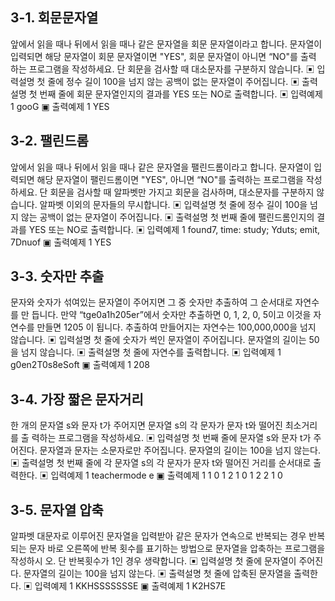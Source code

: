 ## 3-1. 회문문자열

앞에서 읽을 때나 뒤에서 읽을 때나 같은 문자열을 회문 문자열이라고 합니다.
문자열이 입력되면 해당 문자열이 회문 문자열이면 "YES", 회문 문자열이 아니면 “NO"를 출력
하는 프로그램을 작성하세요.
단 회문을 검사할 때 대소문자를 구분하지 않습니다.
▣ 입력설명
첫 줄에 정수 길이 100을 넘지 않는 공백이 없는 문자열이 주어집니다.
▣ 출력설명
첫 번째 줄에 회문 문자열인지의 결과를 YES 또는 NO로 출력합니다.
▣ 입력예제 1
gooG
▣ 출력예제 1
YES

## 3-2. 팰린드롬

앞에서 읽을 때나 뒤에서 읽을 때나 같은 문자열을 팰린드롬이라고 합니다.
문자열이 입력되면 해당 문자열이 팰린드롬이면 "YES", 아니면 “NO"를 출력하는 프로그램을
작성하세요.
단 회문을 검사할 때 알파벳만 가지고 회문을 검사하며, 대소문자를 구분하지 않습니다.
알파벳 이외의 문자들의 무시합니다.
▣ 입력설명
첫 줄에 정수 길이 100을 넘지 않는 공백이 없는 문자열이 주어집니다.
▣ 출력설명
첫 번째 줄에 팰린드롬인지의 결과를 YES 또는 NO로 출력합니다.
▣ 입력예제 1
found7, time: study; Yduts; emit, 7Dnuof
▣ 출력예제 1
YES

## 3-3. 숫자만 추출

문자와 숫자가 섞여있는 문자열이 주어지면 그 중 숫자만 추출하여 그 순서대로 자연수를 만
듭니다.
만약 “tge0a1h205er”에서 숫자만 추출하면 0, 1, 2, 0, 5이고 이것을 자연수를 만들면 1205
이 됩니다.
추출하여 만들어지는 자연수는 100,000,000을 넘지 않습니다.
▣ 입력설명
첫 줄에 숫자가 썩인 문자열이 주어집니다. 문자열의 길이는 50을 넘지 않습니다.
▣ 출력설명
첫 줄에 자연수를 출력합니다.
▣ 입력예제 1
g0en2T0s8eSoft
▣ 출력예제 1
208

## 3-4. 가장 짧은 문자거리

한 개의 문자열 s와 문자 t가 주어지면 문자열 s의 각 문자가 문자 t와 떨어진 최소거리를 출
력하는 프로그램을 작성하세요.
▣ 입력설명
첫 번째 줄에 문자열 s와 문자 t가 주어진다. 문자열과 문자는 소문자로만 주어집니다.
문자열의 길이는 100을 넘지 않는다.
▣ 출력설명
첫 번째 줄에 각 문자열 s의 각 문자가 문자 t와 떨어진 거리를 순서대로 출력한다.
▣ 입력예제 1
teachermode e
▣ 출력예제 1
1 0 1 2 1 0 1 2 2 1 0

## 3-5. 문자열 압축

알파벳 대문자로 이루어진 문자열을 입력받아 같은 문자가 연속으로 반복되는 경우 반복되는
문자 바로 오른쪽에 반복 횟수를 표기하는 방법으로 문자열을 압축하는 프로그램을 작성하시
오. 단 반복횟수가 1인 경우 생략합니다.
▣ 입력설명
첫 줄에 문자열이 주어진다. 문자열의 길이는 100을 넘지 않는다.
▣ 출력설명
첫 줄에 압축된 문자열을 출력한다.
▣ 입력예제 1
KKHSSSSSSSE
▣ 출력예제 1
K2HS7E
